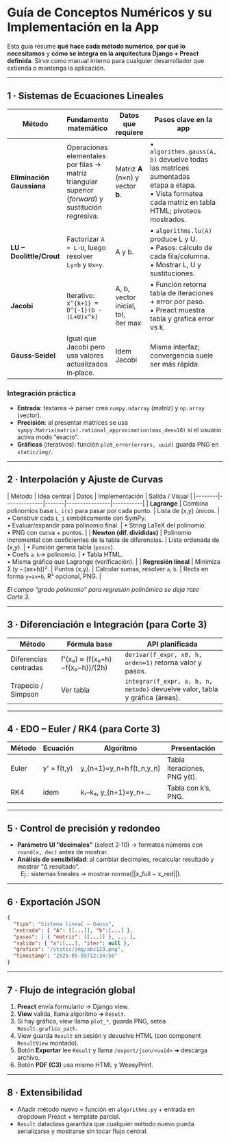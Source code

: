 
# Guía de Conceptos Numéricos y su Implementación en la App

Esta guía resume **qué hace cada método numérico**, **por qué lo necesitamos** y **cómo se integra en la arquitectura Django + Preact definida**. Sirve como manual interno para cualquier desarrollador que extienda o mantenga la aplicación.

---

## 1 · Sistemas de Ecuaciones Lineales

| Método | Fundamento matemático | Datos que requiere | Pasos clave en la app | Artefactos que genera |
|--------|----------------------|--------------------|-----------------------|-----------------------|
| **Eliminación Gaussiana** | Operaciones elementales por filas → matriz triangular superior (*forward*) y sustitución regresiva. | Matriz **A** (n×n) y vector **b**. | • `algorithms.gauss(A, b)` devuelve todas las matrices aumentadas etapa a etapa.<br>• Vista formatea cada matriz en tabla HTML; pivoteos mostrados. | • Lista `pasos` con matrices.<br>• Solución **x**. |
| **LU – Doolittle/Crout** | Factorizar `A = L·U`, luego resolver `Ly=b` y `Ux=y`. | A y b. | • `algorithms.lu(A)` produce L y U.<br>• Pasos: cálculo de cada fila/columna.<br>• Mostrar L, U y sustituciones. | • L y U en SymPy para latex.<br>• Solución final. |
| **Jacobi** | Iterativo: `x^{k+1} = D^{-1}(b - (L+U)x^k)` | A, b, vector inicial, tol, iter max | • Función retorna tabla de iteraciones + error por paso.<br>• Preact muestra tabla y grafica error vs k. | • PNG error‑convergencia. |
| **Gauss‑Seidel** | Igual que Jacobi pero usa valores actualizados in‑place. | Idem Jacobi | Misma interfaz; convergencia suele ser más rápida. | |


### Integración práctica
* **Entrada**: textarea → parser crea `numpy.ndarray` (matriz) y `np.array` (vector).
* **Precisión**: al presentar matrices se usa `sympy.Matrix(matrix).rational_approximation(max_den=10)` si el usuario activa modo “exacto”.
* **Gráficas** (iterativos): función `plot_error(errors, uuid)` guarda PNG en `static/img/`.

---

## 2 · Interpolación y Ajuste de Curvas

| Método | Idea central | Datos | Implementación | Salida /
Visual |
|--------|--------------|-------|----------------|-----------|
| **Lagrange** | Combina polinomios base `L_i(x)` para pasar por cada punto. | Lista de (x,y) únicos. | • Construir cada `L_i` simbólicamente con SymPy.<br>• Evaluar/expandir para polinomio final. | • String LaTeX del polinomio.<br>• PNG con curva + puntos. |
| **Newton (dif. divididas)** | Polinomio incremental con coeficientes de la tabla de diferencias. | Lista ordenada de (x,y). | • Función genera tabla (`pasos`).<br>• Coefs `a_k`→ polinomio. | • Tabla HTML.<br>• Misma gráfica que Lagrange (verificación). |
| **Regresión lineal** | Minimiza Σ (y − (ax+b))². | Puntos (x,y). | Calcular sumas, resolver `a`, `b`. | Recta en forma `y=ax+b`, R² opcional, PNG. |

*El campo “grado polinomio” para regresión polinómica se deja `TODO` Corte 3.*

---

## 3 · Diferenciación e Integración (para Corte 3)

| Método | Fórmula base | API planificada |
|--------|--------------|-----------------|
| Diferencias centradas | f'(x₀) ≈ (f(x₀+h)−f(x₀−h))/(2h) | `derivar(f_expr, x0, h, orden=1)` retorna valor y pasos. |
| Trapecio / Simpson | Ver tabla | `integrar(f_expr, a, b, n, metodo)` devuelve valor, tabla y gráfica (áreas). |

---

## 4 · EDO – Euler / RK4 (para Corte 3)

| Método | Ecuación | Algoritmo | Presentación |
|--------|----------|-----------|--------------|
| Euler | y' = f(t,y) | y_{n+1}=y_n+h f(t_n,y_n) | Tabla iteraciones, PNG y(t). |
| RK4 | idem | k₁–k₄, y_{n+1}=y_n+… | Tabla con k’s, PNG. |

---

## 5 · Control de precisión y redondeo

* **Parámetro UI “decimales”** (select 2‑10) → formatea números con `round(x, dec)` antes de mostrar.  
* **Análisis de sensibilidad**: al cambiar decimales, recalcular resultado y mostrar “Δ resultado”.  
  Ej.: sistemas lineales → mostrar norma(||x_full − x_red||).

---

## 6 · Exportación JSON

```json
{
  "tipo": "Sistema lineal – Gauss",
  "entrada": { "A": [[...]], "b":[...] },
  "pasos": [ { "matriz": [[...]] }, ... ],
  "salida": { "x":[...], "iter": null },
  "grafico": "/static/img/abc123.png",
  "timestamp": "2025‑05‑05T12:34:56"
}
```

---

## 7 · Flujo de integración global

1. **Preact** envía formulario → Django view.  
2. **View** valida, llama algoritmo ➜ `Result`.  
3. Si hay gráfica, view llama `plot_*`, guarda PNG, setea `Result.grafico_path`.  
4. View guarda `Result` en sesión y devuelve HTML (con component `ResultView` montado).  
5. Botón **Exportar** lee `Result` y llama `/export/json/<uuid>` ➜ descarga archivo.  
6. Botón **PDF (C3)** usa mismo HTML y WeasyPrint.

---

## 8 · Extensibilidad

* Añadir método nuevo = función en `algorithms.py` + entrada en dropdown Preact + template parcial.  
* `Result` dataclass garantiza que cualquier método nuevo pueda serializarse y mostrarse sin tocar flujo central.

